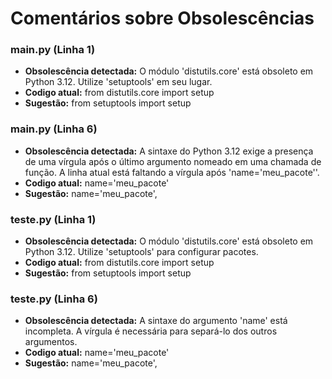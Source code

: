 # Comentários sobre Obsolescências

### main.py (Linha 1)
- **Obsolescência detectada:** O módulo 'distutils.core' está obsoleto em Python 3.12. Utilize 'setuptools' em seu lugar.
- **Codigo atual:** from distutils.core import setup
- **Sugestão:** from setuptools import setup


### main.py (Linha 6)
- **Obsolescência detectada:** A sintaxe do Python 3.12 exige a presença de uma vírgula após o último argumento nomeado em uma chamada de função. A linha atual está faltando a vírgula após 'name='meu_pacote''.
- **Codigo atual:** name='meu_pacote'
- **Sugestão:** name='meu_pacote',


### teste.py (Linha 1)
- **Obsolescência detectada:** O módulo 'distutils.core' está obsoleto em Python 3.12. Utilize 'setuptools' para configurar pacotes.
- **Codigo atual:** from distutils.core import setup
- **Sugestão:** from setuptools import setup


### teste.py (Linha 6)
- **Obsolescência detectada:** A sintaxe do argumento 'name' está incompleta. A vírgula é necessária para separá-lo dos outros argumentos.
- **Codigo atual:** name='meu_pacote'
- **Sugestão:** name='meu_pacote',

